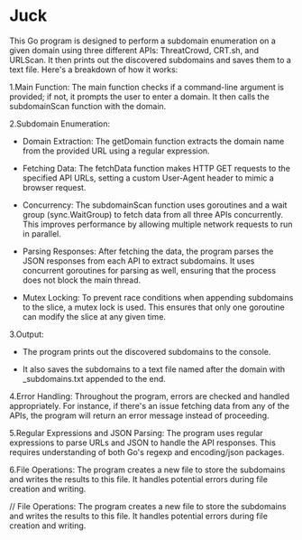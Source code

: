 # Juck
This Go program is designed to perform a subdomain enumeration on a given domain using three different APIs: ThreatCrowd, CRT.sh, and URLScan. It then prints out the discovered subdomains and saves them to a text file. Here's a breakdown of how it works:

1.Main Function: The main function checks if a command-line argument is provided; if not, it prompts the user to enter a domain. It then calls the subdomainScan function with the domain.

2.Subdomain Enumeration:

+ Domain Extraction: The getDomain function extracts the domain name from the provided URL using a regular expression.

+ Fetching Data: The fetchData function makes HTTP GET requests to the specified API URLs, setting a custom User-Agent header to mimic a browser request.

+ Concurrency: The subdomainScan function uses goroutines and a wait group (sync.WaitGroup) to fetch data from all three APIs concurrently. This improves performance by allowing multiple network requests to run in parallel.

+ Parsing Responses: After fetching the data, the program parses the JSON responses from each API to extract subdomains. It uses concurrent goroutines for parsing as well, ensuring that the process does not block the main thread.
 
+ Mutex Locking: To prevent race conditions when appending subdomains to the slice, a mutex lock is used. This ensures that only one goroutine can modify the slice at any given time.

3.Output:

+ The program prints out the discovered subdomains to the console.

+ It also saves the subdomains to a text file named after the domain with _subdomains.txt appended to the end.

4.Error Handling: Throughout the program, errors are checked and handled appropriately. For instance, if there's an issue fetching data from any of the APIs, the program will return an error message instead of proceeding.

5.Regular Expressions and JSON Parsing: The program uses regular expressions to parse URLs and JSON to handle the API responses. This requires understanding of both Go's regexp and encoding/json packages.

6.File Operations: The program creates a new file to store the subdomains and writes the results to this file. It handles potential errors during file creation and writing.

// File Operations: The program creates a new file to store the subdomains and writes the results to this file. It handles potential errors during file creation and writing.

